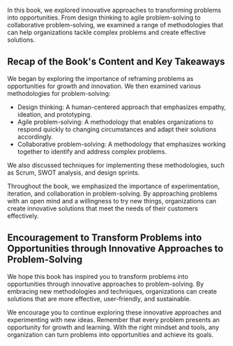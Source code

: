 
In this book, we explored innovative approaches to transforming problems into opportunities. From design thinking to agile problem-solving to collaborative problem-solving, we examined a range of methodologies that can help organizations tackle complex problems and create effective solutions.

Recap of the Book's Content and Key Takeaways
---------------------------------------------

We began by exploring the importance of reframing problems as opportunities for growth and innovation. We then examined various methodologies for problem-solving:

* Design thinking: A human-centered approach that emphasizes empathy, ideation, and prototyping.
* Agile problem-solving: A methodology that enables organizations to respond quickly to changing circumstances and adapt their solutions accordingly.
* Collaborative problem-solving: A methodology that emphasizes working together to identify and address complex problems.

We also discussed techniques for implementing these methodologies, such as Scrum, SWOT analysis, and design sprints.

Throughout the book, we emphasized the importance of experimentation, iteration, and collaboration in problem-solving. By approaching problems with an open mind and a willingness to try new things, organizations can create innovative solutions that meet the needs of their customers effectively.

Encouragement to Transform Problems into Opportunities through Innovative Approaches to Problem-Solving
-------------------------------------------------------------------------------------------------------

We hope this book has inspired you to transform problems into opportunities through innovative approaches to problem-solving. By embracing new methodologies and techniques, organizations can create solutions that are more effective, user-friendly, and sustainable.

We encourage you to continue exploring these innovative approaches and experimenting with new ideas. Remember that every problem presents an opportunity for growth and learning. With the right mindset and tools, any organization can turn problems into opportunities and achieve its goals.
